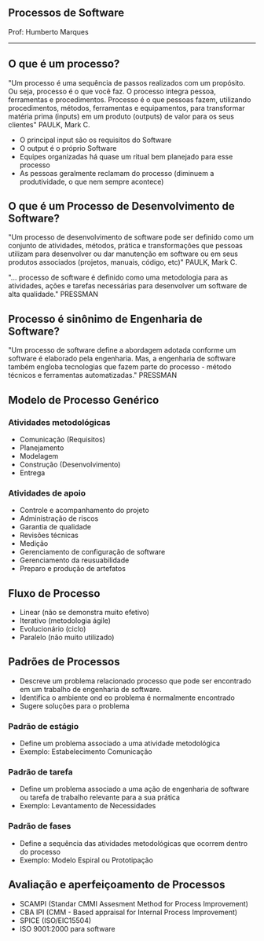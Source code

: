## Processos de Software

Prof: Humberto Marques

----

## O que é um processo?

"Um processo é uma sequência de passos realizados com um propósito. Ou seja, processo é o que você faz. O processo integra pessoa, ferramentas e procedimentos. Processo é o que pessoas fazem, utilizando procedimentos, métodos, ferramentas e equipamentos, para transformar matéria prima (inputs) em um produto (outputs) de valor para os seus clientes" PAULK, Mark C.

- O principal input são os requisitos do Software
- O output é o próprio Software
- Equipes organizadas há quase um ritual bem planejado para esse processo
- As pessoas geralmente reclamam do processo (diminuem a produtividade, o que nem sempre acontece)

## O que é um Processo de Desenvolvimento de Software?

"Um processo de desenvolvimento de software pode ser definido como um conjunto de atividades, métodos, prática e transformações que pessoas utilizam para desenvolver ou dar manutenção em software ou em seus produtos associados (projetos, manuais, código, etc)" PAULK, Mark C.


"... processo de software é definido como uma metodologia para as atividades, ações e tarefas necessárias para desenvolver um software de alta qualidade." PRESSMAN 

## Processo é sinônimo de Engenharia de Software?

"Um processo de software define a abordagem adotada conforme um software é elaborado pela engenharia. Mas, a engenharia de software também engloba tecnologias que fazem parte do processo - método técnicos e ferramentas automatizadas." PRESSMAN

## Modelo de Processo Genérico

### Atividades metodológicas
- Comunicação (Requisitos)
- Planejamento 
- Modelagem
- Construção (Desenvolvimento)
- Entrega

### Atividades de apoio
- Controle e acompanhamento do projeto
- Administração de riscos
- Garantia de qualidade
- Revisões técnicas
- Medição
- Gerenciamento de configuração de software
- Gerenciamento da reusuabilidade
- Preparo e produção de artefatos

## Fluxo de Processo
- Linear (não se demonstra muito efetivo)
- Iterativo (metodologia ágile)
- Evolucionário (ciclo) 
- Paralelo (não muito utilizado)

## Padrões de Processos

- Descreve um problema relacionado processo que pode ser encontrado em um trabalho de engenharia de software.
- Identifica o ambiente ond eo problema é normalmente encontrado
- Sugere soluções para o problema

### Padrão de estágio
- Define um problema associado a uma atividade metodológica
- Exemplo: Estabelecimento Comunicação

### Padrão de tarefa
- Define um problema associado a uma ação de engenharia de software ou tarefa de trabalho relevante para a sua prática
- Exemplo: Levantamento de Necessidades

### Padrão de fases
- Define a sequência das atividades metodológicas que ocorrem dentro do processo
- Exemplo: Modelo Espiral ou Prototipação


## Avaliação e aperfeiçoamento de Processos
- SCAMPI (Standar CMMI Assesment Method for Process Improvement)
- CBA IPI (CMM - Based appraisal for Internal Process Improvement)
- SPICE (ISO/EIC15504)
- ISO 9001:2000 para software

